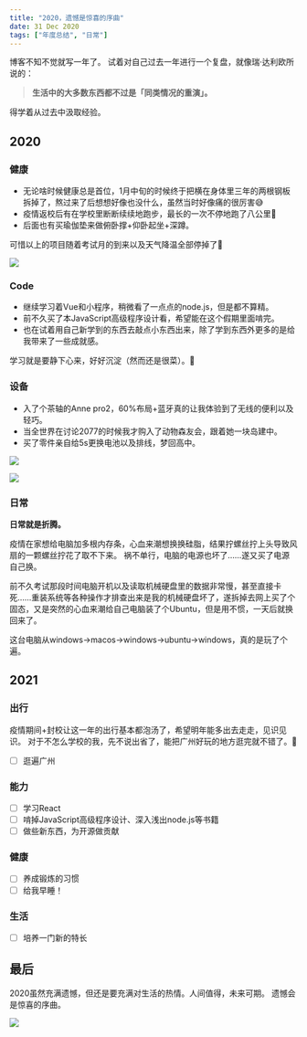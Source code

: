 ```yaml
---
title: "2020，遗憾是惊喜的序曲"
date: 31 Dec 2020
tags: ["年度总结", "日常"]
---
```


博客不知不觉就写一年了。
试着对自己过去一年进行一个复盘，就像瑞·达利欧所说的：

> **生活中的大多数东西都不过是「同类情况的重演」。**

得学着从过去中汲取经验。

## 2020

### 健康

- 无论啥时候健康总是首位，1月中旬的时候终于把横在身体里三年的两根钢板拆掉了，熬过来了后想想好像也没什么，虽然当时好像痛的很厉害😅
- 疫情返校后有在学校里断断续续地跑步，最长的一次不停地跑了八公里🏃
- 后面也有买瑜伽垫来做俯卧撑+仰卧起坐+深蹲。

可惜以上的项目随着考试月的到来以及天气降温全部停掉了🐷

![](/postImg/2020-summary/keep_run.png)

### Code

- 继续学习着Vue和小程序，稍微看了一点点的node.js，但是都不算精。
- 前不久买了本JavaScript高级程序设计看，希望能在这个假期里面啃完。
- 也在试着用自己新学到的东西去敲点小东西出来，除了学到东西外更多的是给我带来了一些成就感。

学习就是要静下心来，好好沉淀（然而还是很菜）。🎯

### 设备

- 入了个茶轴的Anne pro2，60%布局+蓝牙真的让我体验到了无线的便利以及轻巧。
- 当全世界在讨论2077的时候我才购入了动物森友会，跟着她一块岛建中。
- 买了零件亲自给5s更换电池以及排线，梦回高中。

![](/postImg/2020-summary/switchGame.png)

![](/postImg/2020-summary/iphone5s.png)

### 日常

**日常就是折腾。**

疫情在家想给电脑加多根内存条，心血来潮想换换硅脂，结果拧螺丝拧上头导致风扇的一颗螺丝拧花了取不下来。
祸不单行，电脑的电源也坏了……遂又买了电源自己换。

前不久考试那段时间电脑开机以及读取机械硬盘里的数据非常慢，甚至直接卡死……重装系统等各种操作才排查出来是我的机械硬盘坏了，遂拆掉去网上买了个固态，又是突然的心血来潮给自己电脑装了个Ubuntu，但是用不惯，一天后就换回来了。

这台电脑从windows->macos->windows->ubuntu->windows，真的是玩了个遍。

## 2021

### 出行

疫情期间+封校让这一年的出行基本都泡汤了，希望明年能多出去走走，见识见识。
对于不怎么学校的我，先不说出省了，能把广州好玩的地方逛完就不错了。🤔

- [ ] 逛遍广州

### 能力

- [ ] 学习React
- [ ] 啃掉JavaScript高级程序设计、深入浅出node.js等书籍
- [ ] 做些新东西，为开源做贡献

### 健康

- [ ] 养成锻炼的习惯
- [ ] 给我早睡！

### 生活

- [ ] 培养一门新的特长

## 最后

2020虽然充满遗憾，但还是要充满对生活的热情。人间值得，未来可期。
遗憾会是惊喜的序曲。

![](/postImg/2020-summary/2020final.jpg)

